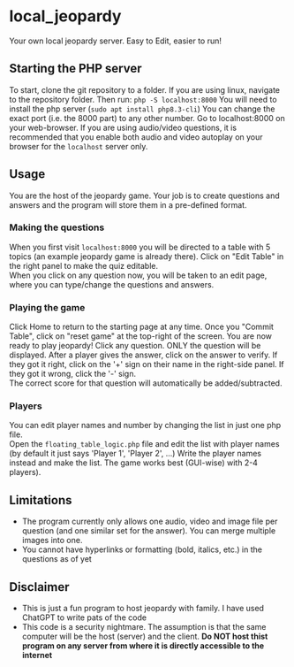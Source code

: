 # local_jeopardy
Your own local jeopardy server. Easy to Edit, easier to run!

## Starting the PHP server
To start, clone the git repository to a folder. 
If you are using linux, navigate to the repository folder. Then run:
`php -S localhost:8000` 
You will need to install the php server (`sudo apt install php8.3-cli`)
You can change the exact port (i.e. the 8000 part) to any other number.
Go to localhost:8000 on your web-browser. If you are using audio/video questions, it is recommended that you enable both audio and video autoplay on your browser for the `localhost` server only.

## Usage
You are the host of the jeopardy game. Your job is to create questions and answers and the program will store them in a pre-defined format.

### Making the questions
When you first visit `localhost:8000` you will be directed to a table with 5 topics (an example jeopardy game is already there). Click on "Edit Table" in the right panel to make the quiz editable.<br/>
When you click on any question now, you will be taken to an edit page, where you can type/change the questions and answers.

### Playing the game
Click Home to return to the starting page at any time. Once you "Commit Table", click on "reset game" at the top-right of the screen. You are now ready to play jeopardy!
Click any question. ONLY the question will be displayed. After a player gives the answer, click on the answer to verify. If they got it right, click on the '+' sign on their name in the right-side panel. If they got it wrong, click the '-' sign.<br/>
The correct score for that question will automatically be added/subtracted.

### Players
You can edit player names and number by changing the list in just one php file.<br/>
Open the `floating_table_logic.php` file and edit the list with player names (by default it just says 'Player 1', 'Player 2', ...)
Write the player names instead and make the list. The game works best (GUI-wise) with 2-4 players).

## Limitations
- The program currently only allows one audio, video and image file per question (and one similar set for the answer). You can merge multiple images into one.
- You cannot have hyperlinks or formatting (bold, italics, etc.) in the questions as of yet

## Disclaimer
- This is just a fun program to host jeopardy with family. I have used ChatGPT to write pats of the code
- This code is a security nightmare. The assumption is that the same computer will be the host (server) and the client. **Do NOT host thist program on any server from where it is directly accessible to the internet**
